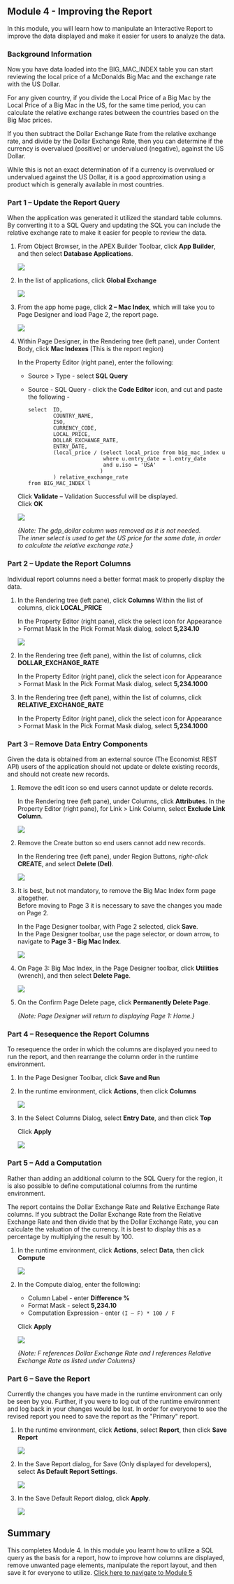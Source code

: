 ## Module 4 - Improving the Report

In this module, you will learn how to manipulate an Interactive Report to improve the data displayed and make it easier for users to analyze the data. 

### Background Information
Now you have data loaded into the BIG\_MAC\_INDEX table you can start reviewing the local price of a McDonalds Big Mac and the exchange rate with the US Dollar.

For any given country, if you divide the Local Price of a Big Mac by the Local Price of a Big Mac in the US, for the same time period, you can calculate the relative exchange rates between the countries based on the Big Mac prices.

If you then subtract the Dollar Exchange Rate from the relative exchange rate, and divide by the Dollar Exchange Rate, then you can determine if the currency is overvalued (positive) or undervalued (negative), against the US Dollar.

While this is not an exact determination of if a currency is overvalued or undervalued against the US Dollar, it is a good approximation using a product which is generally available in most
countries.

### **Part 1** – Update the Report Query
When the application was generated it utilized the standard table columns. By converting it to a SQL Query and updating the SQL you can include the relative exchange rate to make it easier for people to review the data.

1. From Object Browser, in the APEX Builder Toolbar, click **App Builder**,
and then select **Database Applications**.  

    ![](images/4/go-apps.png)

2. In the list of applications, click **Global Exchange**  

    ![](images/4/go-global-exchange.png)

3. From the app home page, click **2 – Mac Index**, which will take you to Page Designer and load Page 2, the report page.

    ![](images/4/go-page2.png)

4. Within Page Designer, in the Rendering tree (left pane), under Content Body, click **Mac Indexes** (This is the report region)

    In the Property Editor (right pane), enter the following:
    - Source > Type - select **SQL Query**
    - Source - SQL Query - click the **Code Editor** icon, and cut and paste the following -
    
        ```
        select  ID,
                COUNTRY_NAME,
                ISO,
                CURRENCY_CODE,
                LOCAL_PRICE,
                DOLLAR_EXCHANGE_RATE,
                ENTRY_DATE,
                (local_price / (select local_price from big_mac_index u
                                where u.entry_date = l.entry_date
                                and u.iso = 'USA'
                               )
                ) relative_exchange_rate
        from BIG_MAC_INDEX l
        ```

    Click **Validate** – Validation Successful will be displayed.   
    Click **OK**

    ![](images/4/set-report.png)

    *{Note: The _gdp\_dollar_ column was removed as it is not needed.   
    The inner select is used to get the US price for the same date, in order to calculate the relative exchange rate.}*

### **Part 2** – Update the Report Columns
Individual report columns need a better format mask to properly display the data.

1. In the Rendering tree (left pane), click **Columns**
    Within the list of columns, click **LOCAL_PRICE**
    
    In the Property Editor (right pane), click the select icon for
Appearance > Format Mask
    In the Pick Format Mask dialog, select **5,234.10**

    ![](images/4/set-format.png)

2. In the Rendering tree (left pane), within the list of columns, click **DOLLAR\_EXCHANGE_RATE**

    In the Property Editor (right pane), click the select icon for
Appearance > Format Mask
    In the Pick Format Mask dialog, select **5,234.1000**
    
3. In the Rendering tree (left pane), within the list of columns, click **RELATIVE\_EXCHANGE_RATE**

    In the Property Editor (right pane), click the select icon for
Appearance > Format Mask
    In the Pick Format Mask dialog, select **5,234.1000**


### **Part 3** – Remove Data Entry Components
Given the data is obtained from an external source (The Economist REST API) users of the application should not update or delete existing records, and should not create new records.

1. Remove the edit icon so end users cannot update or delete records.
    
    In the Rendering tree (left pane), under Columns, click **Attributes**.
    In the Property Editor (right pane), for Link > Link Column, select **Exclude Link Column**.
    
    ![](images/4/remove-edit.png)

2. Remove the Create button so end users cannot add new records.

    In the Rendering tree (left pane), under Region Buttons, _right-click_ **CREATE**, and select **Delete (Del)**. 
    
    ![](images/4/del-create.png)
    
3. It is best, but not mandatory, to remove the Big Mac Index form page altogether.     
    Before moving to Page 3 it is necessary to save the changes you made on Page 2.

    In the Page Designer toolbar, with Page 2 selected, click **Save**.     
    In the Page Designer toolbar, use the page selector, or down arrow, to navigate to **Page 3 - Big Mac Index**.
    
    ![](images/4/go-page3.png)

4. On Page 3: Big Mac Index, in the Page Designer toolbar, click **Utilities** (wrench), and then select **Delete Page**. 
    
    ![](images/4/del-page.png)
    
5. On the Confirm Page Delete page, click **Permanently Delete Page**.

    *{Note: Page Designer will return to displaying _Page 1: Home_.}*
    
### **Part 4** – Resequence the Report Columns
To resequence the order in which the columns are displayed you need to run the report, and then rearrange the column order in the runtime environment.

1. In the Page Designer Toolbar, click **Save and Run**

2. In the runtime environment, click **Actions**, then click **Columns**
    
    ![](images/4/go-columns.png)

3. In the Select Columns Dialog, select **Entry Date**, and then click **Top**

    Click **Apply**  
    
    ![](images/4/move-columns.png)

### **Part 5** – Add a Computation
Rather than adding an additional column to the SQL Query for the region, it is also possible to define computational columns from the runtime environment.

The report contains the Dollar Exchange Rate and Relative Exchange Rate columns. If you subtract the Dollar Exchange Rate from the Relative Exchange Rate and then divide that by the Dollar Exchange Rate, you can calculate the valuation of the currency. It is best to display this as a percentage by multiplying the result by 100.

1. In the runtime environment, click **Actions**, select **Data**, then click **Compute**
    
    ![](images/4/go-compute.png)

2. In the Compute dialog, enter the following:
    - Column Label - enter **Difference %**
    - Format Mask - select **5,234.10**
    - Computation Expression - enter ```(I – F) * 100 / F```
    
    Click **Apply**  

    ![](images/4/set-compute.png)

    *{Note: _F_ references Dollar Exchange Rate and _I_ references Relative Exchange Rate as listed under Columns}*

### **Part 6** – Save the Report
Currently the changes you have made in the runtime environment can only be seen by you. Further, if you were to log out of the runtime environment and log back in your changes would be lost. In order for everyone to see the revised report you need to save the report as the "Primary" report.

1. In the runtime environment, click **Actions**, select **Report**, then click **Save Report**  
    
    ![](images/4/go-save.png)

2.  In the Save Report dialog, for Save (Only displayed for developers), select **As Default Report Settings**.

    ![](images/4/go-default.png)

3. In the Save Default Report dialog, click **Apply**.     

    ![](images/4/set-default.png)

## Summary
This completes Module 4. In this module you learnt how to utilize a SQL query as the basis for a report, how to improve how columns are displayed, remove unwanted page elements, manipulate the report layout, and then save it for everyone to utilize. [Click here to navigate to Module 5](5-adding-chart.md)
